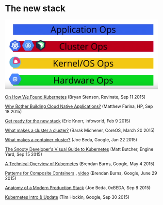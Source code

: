 # The new stack

![The new stack](resources/new-stack.png)

[On How We Found Kubernetes](http://eng.revinate.com/2015/09/11/on-how-we-found-kubernetes/) (Bryan Stenson, Revinate, Sep 11 2015)

[Why Bother Building Cloud Native Applications?](http://engineeredweb.com/blog/2015/why-bother-with-cloud-native/?utm_content=buffer87f05&utm_medium=social&utm_source=twitter.com&utm_campaign=buffer) (Matthew Farina, HP, Sep 18 2015)

[Get ready for the new stack](http://www.infoworld.com/article/2880770/devops/get-ready-for-the-new-stack.html) (Eric Knorr, infoworld, Feb 9 2015)

[What makes a cluster a cluster?](https://coreos.com/blog/cluster-osi-model/) (Barak Michener, CoreOS, March 20 2015)

[What makes a container cluster?](http://googlecloudplatform.blogspot.tw/2015/01/what-makes-a-container-cluster.html) (Joe Beda, Google, Jan 22 2015)

[The Snooty Developer's Visual Guide to Kubernetes](http://technosophos.com/2015/09/15/a-visual-guide-to-kubernetes.html?utm_content=buffercd8ac&utm_medium=social&utm_source=twitter.com&utm_campaign=buffer) (Matt Butcher, Engine Yard, Sep 15 2015)

[A Technical Overview of Kubernetes](https://www.youtube.com/watch?v=WwBdNXt6wO4) (Brendan Burns, Google, May 4 2015)

[Patterns for Composite Containers](http://blog.kubernetes.io/2015/06/the-distributed-system-toolkit-patterns.html) , [video](https://www.youtube.com/watch?v=Ph3t8jIt894) (Brendan Burns, Google, June 29 2015)

[Anatomy of a Modern Production Stack](http://www.eightypercent.net/post/layers-in-the-stack.html) (Joe Beda, 0xBEDA, Sep 8 2015)

[Kubernetes Intro & Update](https://speakerdeck.com/thockin/kubernetes-intro-and-update) (Tim Hockin, Google, Sep 30 2015)

